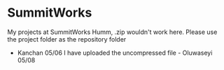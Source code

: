 # SummitWorks
My projects at SummitWorks
Humm, .zip wouldn't work here. Please use the project folder as the repository folder 
- Kanchan 05/06
I have uploaded the uncompressed file - Oluwaseyi 05/08 
